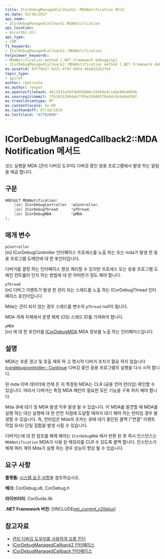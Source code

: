 ```yaml
---
title: ICorDebugManagedCallback2::MDANotification 메서드
ms.date: 03/30/2017
api_name:
- ICorDebugManagedCallback2.MDANotification
api_location:
- mscordbi.dll
api_type:
- COM
f1_keywords:
- ICorDebugManagedCallback2::MDANotification
helpviewer_keywords:
- MDANotification method [.NET Framework debugging]
- ICorDebugManagedCallback2::MDANotification method [.NET Framework debugging]
ms.assetid: 93f79627-bd31-4f4f-b95d-46a032a52fe4
topic_type:
- apiref
author: rpetrusha
ms.author: ronpet
ms.openlocfilehash: 4011932af6f4b058906c19566e4c1abe96b409db
ms.sourcegitcommit: 7f616512044ab7795e32806578e8dc0c6a0e038f
ms.translationtype: MT
ms.contentlocale: ko-KR
ms.lasthandoff: 07/10/2019
ms.locfileid: "67762090"
---
```

# <a name="icordebugmanagedcallback2mdanotification-method"></a>ICorDebugManagedCallback2::MDANotification 메서드
코드 실행을 MDA (관리 디버깅 도우미) 디버깅 중인 응용 프로그램에서 발생 하는 알림을 제공 합니다.  
  
## <a name="syntax"></a>구문  
  
```cpp  
HRESULT MDANotification(  
    [in] ICorDebugController  *pController,  
    [in] ICorDebugThread      *pThread,  
    [in] ICorDebugMDA         *pMDA  
);  
```  
  
## <a name="parameters"></a>매개 변수  
 `pController`  
 [in] ICorDebugController 인터페이스 프로세스를 노출 하는 또는 mda가 발생 한 응용 프로그램 도메인에 대 한 포인터입니다.  
  
 디버거를 결정 하는 인터페이스 항상 쿼리할 수 있지만 프로세스 또는 응용 프로그램 도메인 컨트롤러 인지 하는 방법에 대 한 어떠한가 정도 해야 합니다.  
  
 `pThread`  
 [in] 디버그 이벤트가 발생 한 관리 되는 스레드를 노출 하는 ICorDebugThread 인터페이스 포인터입니다.  
  
 Mda는 관리 되지 않는 경우 스레드를 변수의 `pThread` null이 됩니다.  
  
 MDA 개체 자체에서 운영 체제 (OS) 스레드 ID를 가져와야 합니다.  
  
 `pMDA`  
 [in] 에 대 한 포인터를 [ICorDebugMDA](../../../../docs/framework/unmanaged-api/debugging/icordebugmda-interface.md) MDA 정보를 노출 하는 인터페이스입니다.  
  
## <a name="remarks"></a>설명  
 MDA는 추론 경고 및 호출 제외 하 고 명시적 디버거 조치가 필요 하지 않습니다 [icordebugcontroller:: Continue](../../../../docs/framework/unmanaged-api/debugging/icordebugcontroller-continue-method.md) 디버깅 중인 응용 프로그램의 실행을 다시 시작 합니다.  
  
 된 mda 이며 데이터에 언제 든 지 특정된 MDA는 CLR (공용 언어 런타임) 확인할 수 있습니다. 따라서 디버거는 특정 MDA 패턴이 필요한 모든 기능을 구축 하지 해야 합니다.  
  
 Mda 큐에 대기 및 MDA 발생 직후 발생 될 수 있습니다. 이 MDA를 발견할 때 MDA를 실행 하는 대신 실행에 대 한 안전 지점에 도달할 때까지 대기 해야 하는 런타임 경우 발생할 수 있습니다. 즉, 런타임은 Mda의 숫자는 큐에 대기 중인된 콜백 ("연결" 이벤트 작업 유사) 단일 집합을 발생 시킬 수 있습니다.  
  
 디버거는에 대 한 참조를 해제 해야는 `ICorDebugMDA` 에서 반환 된 후 즉시 인스턴스는 `MDANotification` MDA가 사용 된 메모리를 CLR 수 있도록 콜백 합니다. 인스턴스가 해제 여러 개의 Mda가 실행 하는 경우 성능이 향상 될 수 있습니다.  
  
## <a name="requirements"></a>요구 사항  
 **플랫폼:** [시스템 요구 사항](../../../../docs/framework/get-started/system-requirements.md)을 참조하십시오.  
  
 **헤더:** CorDebug.idl, CorDebug.h  
  
 **라이브러리:** CorGuids.lib  
  
 **.NET Framework 버전:** [!INCLUDE[net_current_v20plus](../../../../includes/net-current-v20plus-md.md)]  
  
## <a name="see-also"></a>참고자료

- [관리 디버깅 도우미를 사용하여 오류 진단](../../../../docs/framework/debug-trace-profile/diagnosing-errors-with-managed-debugging-assistants.md)
- [ICorDebugManagedCallback2 인터페이스](../../../../docs/framework/unmanaged-api/debugging/icordebugmanagedcallback2-interface.md)
- [ICorDebugManagedCallback 인터페이스](../../../../docs/framework/unmanaged-api/debugging/icordebugmanagedcallback-interface.md)
